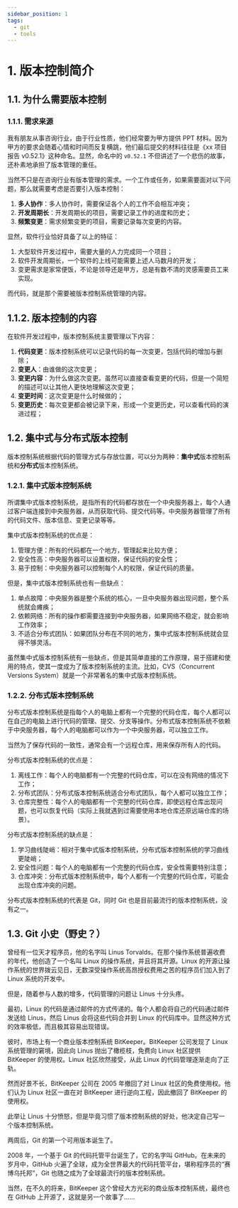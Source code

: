 ```yaml
---
sidebar_position: 1
tags:
  - git
  - tools
---
```


# 1. 版本控制简介

## 1.1. 为什么需要版本控制

### 1.1.1. 需求来源

我有朋友从事咨询行业，由于行业性质，他们经常要为甲方提供 PPT 材料。因为甲方的要求会随着心情和时间而反复横跳，他们最后提交的材料往往是《xx 项目报告 v0.52.1》这种命名。显然，命名中的 `v0.52.1` 不但讲述了一个悲伤的故事，还朴素地承担了版本管理的重任。

当然不只是在咨询行业有版本管理的需求。一个工作或任务，如果需要面对以下问题，那么就需要考虑是否要引入版本控制：

1. **多人协作**：多人协作时，需要保证各个人的工作不会相互冲突；
2. **开发周期长**：开发周期长的项目，需要记录工作的进度和历史；
3. **频繁变更**：需求频繁变更的项目，需要记录每次变更的内容。

显然，软件行业恰好具备了以上的特征：

1. 大型软件开发过程中，需要大量的人力完成同一个项目；
2. 软件开发周期长，一个软件的上线可能需要上述人马数月的开发；
3. 变更需求是家常便饭，不论是领导还是甲方，总是有数不清的灵感需要员工来实现。

而代码，就是那个需要被版本控制系统管理的内容。

## 1.1.2. 版本控制的内容

在软件开发过程中，版本控制系统主要管理以下内容：

1. **代码变更**：版本控制系统可以记录代码的每一次变更，包括代码的增加与删除；
2. **变更人**：由谁做的这次变更；
3. **变更内容**：为什么做这次变更。虽然可以直接查看变更的代码，但是一个简短的描述可以让其他人更快地理解这次变更；
4. **变更时间**：这次变更是什么时候做的；
5. **变更历史**：每次变更都会被记录下来，形成一个变更历史，可以查看代码的演进过程；

## 1.2. 集中式与分布式版本控制

版本控制系统根据代码的管理方式与存放位置，可以分为两种：**集中式**版本控制系统和**分布式**版本控制系统。

### 1.2.1. 集中式版本控制系统

所谓集中式版本控制系统，是指所有的代码都存放在一个中央服务器上，每个人通过客户端连接到中央服务器，从而获取代码、提交代码等。中央服务器管理了所有的代码文件、版本信息、变更记录等等。

集中式版本控制系统的优点是：

1. 管理方便：所有的代码都在一个地方，管理起来比较方便；
2. 安全性高：中央服务器可以设置权限，保证代码的安全性；
3. 易于控制：中央服务器可以控制每个人的权限，保证代码的质量。

但是，集中式版本控制系统也有一些缺点：

1. 单点故障：中央服务器是整个系统的核心，一旦中央服务器出现问题，整个系统就会瘫痪；
2. 依赖网络：所有的操作都需要连接到中央服务器，如果网络不稳定，就会影响工作效率；
3. 不适合分布式团队：如果团队分布在不同的地方，集中式版本控制系统就会显得不够灵活。

虽然集中式版本控制系统有一些缺点，但是其简单直接的工作原理，易于搭建和使用的特点，使其一度成为了版本控制系统的主流。比如，CVS（Concurrent Versions System）就是一个非常著名的集中式版本控制系统。

### 1.2.2. 分布式版本控制系统

分布式版本控制系统是指每个人的电脑上都有一个完整的代码仓库，每个人都可以在自己的电脑上进行代码的管理、提交、分支等操作。分布式版本控制系统不依赖于中央服务器，每个人的电脑都可以作为一个中央服务器，可以独立工作。

当然为了保存代码的一致性，通常会有一个远程仓库，用来保存所有人的代码。

分布式版本控制系统的优点是：

1. 离线工作：每个人的电脑都有一个完整的代码仓库，可以在没有网络的情况下工作；
2. 分布式团队：分布式版本控制系统适合分布式团队，每个人都可以独立工作；
3. 仓库完整性：每个人的电脑都有一个完整的代码仓库，即使远程仓库出现问题，也可以恢复代码（实际上我就遇到过需要使用本地仓库还原远端仓库的场景）。

分布式版本控制系统的缺点是：

1. 学习曲线陡峭：相对于集中式版本控制系统，分布式版本控制系统的学习曲线更陡峭；
2. 安全性问题：每个人的电脑都有一个完整的代码仓库，安全性需要特别注意；
3. 仓库冲突：分布式版本控制系统中，每个人都有一个完整的代码仓库，可能会出现仓库冲突的问题。

分布式版本控制系统的代表是 Git，同时 Git 也是目前最流行的版本控制系统，没有之一。

## 1.3. Git 小史（野史？）

曾经有一位天才程序员，他的名字叫 Linus Torvalds。在那个操作系统普遍收费的年代，他创造了一个名叫 Linux 的操作系统，并且将其开源。Linux 的开源让操作系统的世界拨云见日，无数深受操作系统高昂授权费用之苦的程序员们加入到了 Linux 系统的开发中。

但是，随着参与人数的增多，代码管理的问题让 Linus 十分头疼。

最初，Linux 的代码是通过邮件的方式传递的。每个人都会将自己的代码通过邮件发送给 Linus，然后 Linus 会将这些代码合并到 Linux 的代码库中。显然这种方式的效率极低，而且极其容易出现错误。

彼时，市场上有一个商业版本控制系统 BitKeeper。BitKeeper 公司发现了 Linux 系统管理的窘境，因此向 Linus 抛出了橄榄枝，免费向 Linux 社区提供 BitKeeper 的使用权。Linux 社区欣然接受，从此 Linux 的代码管理逐渐走向了正轨。

然而好景不长，BitKeeper 公司在 2005 年撤回了对 Linux 社区的免费使用权。他们认为 Linux 社区一直在对 BitKeeper 进行逆向工程，因此撤回了 BitKeeper 的使用权。

此举让 Linus 十分愤怒，但是毕竟习惯了版本控制系统的好处，他决定自己写一个版本控制系统。

两周后，Git 的第一个可用版本诞生了。

2008 年，一个基于 Git 的代码托管平台诞生了，它的名字叫 GitHub。在未来的岁月中，GitHub 火遍了全球，成为全世界最大的代码托管平台，堪称程序员的“赛博乌托邦”，Git 也随之成为了全球最流行的版本控制系统。

当然，在不久的将来，BitKeeper 这个曾经大方光彩的商业版本控制系统，最终也在 GitHub 上开源了，这就是另一个故事了......
